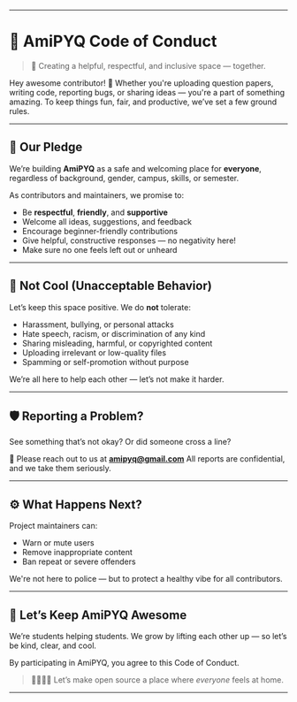 
---

# 📜 AmiPYQ Code of Conduct

> 💙 Creating a helpful, respectful, and inclusive space — together.

Hey awesome contributor! 👋
Whether you're uploading question papers, writing code, reporting bugs, or sharing ideas — you're a part of something amazing. To keep things fun, fair, and productive, we’ve set a few ground rules.

---

## 🤝 Our Pledge

We’re building **AmiPYQ** as a safe and welcoming place for **everyone**, regardless of background, gender, campus, skills, or semester.

As contributors and maintainers, we promise to:

* Be **respectful**, **friendly**, and **supportive**
* Welcome all ideas, suggestions, and feedback
* Encourage beginner-friendly contributions
* Give helpful, constructive responses — no negativity here!
* Make sure no one feels left out or unheard

---

## 🚫 Not Cool (Unacceptable Behavior)

Let’s keep this space positive. We do **not** tolerate:

* Harassment, bullying, or personal attacks
* Hate speech, racism, or discrimination of any kind
* Sharing misleading, harmful, or copyrighted content
* Uploading irrelevant or low-quality files
* Spamming or self-promotion without purpose

We’re all here to help each other — let’s not make it harder.

---

## 🛡️ Reporting a Problem?

See something that’s not okay? Or did someone cross a line?

📩 Please reach out to us at **[amipyq@gmail.com](mailto:amipyq@gmail.com)**
All reports are confidential, and we take them seriously.

---

## ⚙️ What Happens Next?

Project maintainers can:

* Warn or mute users
* Remove inappropriate content
* Ban repeat or severe offenders

We're not here to police — but to protect a healthy vibe for all contributors.

---

## 🙌 Let’s Keep AmiPYQ Awesome

We’re students helping students.
We grow by lifting each other up — so let’s be kind, clear, and cool.

By participating in AmiPYQ, you agree to this Code of Conduct.

> 👩‍🎓👨‍🎓 Let’s make open source a place where *everyone* feels at home.

---
